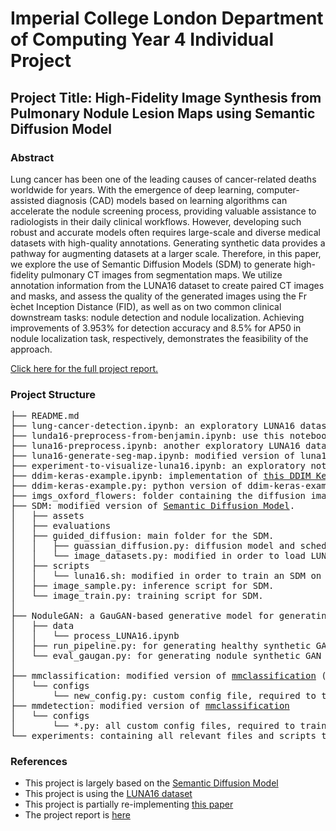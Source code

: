# Imperial College London Department of Computing Year 4 Individual Project

## Project Title: High-Fidelity Image Synthesis from Pulmonary Nodule Lesion Maps using Semantic Diffusion Model

### Abstract
Lung cancer has been one of the leading causes of cancer-related deaths worldwide for years. With the emergence of deep learning, computer-assisted diagnosis (CAD) models based on learning algorithms can accelerate the nodule screening process, providing valuable assistance to radiologists in their daily clinical workflows. However, developing such robust and accurate models often requires large-scale and diverse medical datasets with high-quality annotations. Generating synthetic data provides a pathway for augmenting datasets at a larger scale. Therefore, in this paper, we explore the use of Semantic Diffusion Models (SDM) to generate high-fidelity pulmonary CT images from segmentation maps. We utilize annotation information from the LUNA16 dataset to create paired CT images and masks, and assess the quality of the generated images using the Fr ́echet Inception Distance (FID), as well as on two common clinical downstream tasks: nodule detection and nodule localization. Achieving improvements of 3.953% for detection accuracy and 8.5% for AP50 in nodule localization task, respectively, demonstrates the feasibility of the approach.

[Click here for the full project report.](https://github.com/zhao-xuan/Imperial-Individual-Project/blob/main/Project%20Report.pdf)

### Project Structure
<pre>
├── README.md
├── lung-cancer-detection.ipynb: an exploratory LUNA16 dataset preprocessing notebook I found <a href="https://github.com/ayush9304/Lung_Cancer_Detection/blob/main/notebooks/v2/01_Lungs%20ROI%20_%20Nodule%20Mask%20extraction%20from%20LUNA16%20dataset.ipynb">online</a>.
├── lunda16-preprocess-from-benjamin.ipynb: use this notebook to extract the LUNA16 dataset into the correct format for the SDM.
├── luna16-preprocess.ipynb: another exploratory LUNA16 dataset preprocessing notebook I found <a href="https://github.com/s-mostafa-a/Luna16/blob/master/notebooks/Preprocessor.ipynb">online</a>
├── luna16-generate-seg-map.ipynb: modified version of luna16-preprocess.ipynb, basically just a copy.
├── experiment-to-visualize-luna16.ipynb: an exploratory notebook to visualize and overlay nodules onto the lung.
├── ddim-keras-example.ipynb: implementation of <a href="https://keras.io/examples/generative/ddim/">this DDIM Keras example</a>.
├── ddim-keras-example.py: python version of ddim-keras-example.ipynb.
├── imgs_oxford_flowers: folder containing the diffusion images generated based on the Oxford Flowers dataset.
├── SDM: modified version of <a href="https://github.com/WeilunWang/semantic-diffusion-model">Semantic Diffusion Model</a>.
│   ├── assets
│   ├── evaluations
│   ├── guided_diffusion: main folder for the SDM.
│   │   ├── guassian_diffusion.py: diffusion model and schedule setup.
│   │   └── image_datasets.py: modified in order to load LUNA16 dataset.
│   ├── scripts
│   │   └── luna16.sh: modified in order to train an SDM on LUNA16 dataset.
│   ├── image_sample.py: inference script for SDM.
│   └── image_train.py: training script for SDM.
│   
├── NoduleGAN: a GauGAN-based generative model for generating synthetic lung CT scans, used for comparison against SDM performance.
│   ├── data
│   │   └── process_LUNA16.ipynb
│   ├── run_pipeline.py: for generating healthy synthetic GAN scans.
│   └── eval_gaugan.py: for generating nodule synthetic GAN scans.
│
├── mmclassification: modified version of <a href="https://github.com/open-mmlab/mmpretrain">mmclassification</a> (Now re-named to mmpretrain)
│   └── configs
│       └── new_config.py: custom config file, required to train classification model.
├── mmdetection: modified version of <a href="https://github.com/open-mmlab/mmdetection">mmclassification</a>
│   └── configs
│       └── *.py: all custom config files, required to train detection model.
└── experiments: containing all relevant files and scripts to run experiments/training and inferences on mmclassification and mmdetection downstream tasks. See README.md in this folder for more details.
</pre>

### References
- This project is largely based on the [Semantic Diffusion Model](https://github.com/WeilunWang/semantic-diffusion-model)
- This project is using the [LUNA16 dataset](https://luna16.grand-challenge.org/)
- This project is partially re-implementing [this paper](https://www.sciencedirect.com/science/article/pii/S1361841522001384)
- The project report is [here](https://www.overleaf.com/read/xtfshtxhnwdg)
